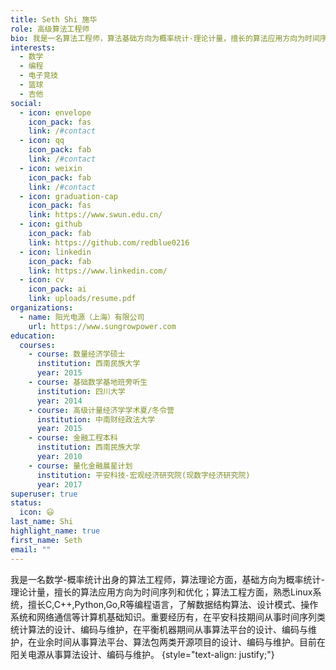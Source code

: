 ```yaml
---
title: Seth Shi 施华
role: 高级算法工程师
bio: 我是一名算法工程师，算法基础方向为概率统计-理论计量，擅长的算法应用方向为时间序列和优化；爱好数学、编程、电子竞技、篮球和吉他。
interests:
  - 数学
  - 编程
  - 电子竞技
  - 篮球
  - 吉他
social:
  - icon: envelope
    icon_pack: fas
    link: /#contact
  - icon: qq
    icon_pack: fab
    link: /#contact
  - icon: weixin
    icon_pack: fab
    link: /#contact    
  - icon: graduation-cap
    icon_pack: fas
    link: https://www.swun.edu.cn/
  - icon: github
    icon_pack: fab
    link: https://github.com/redblue0216
  - icon: linkedin
    icon_pack: fab
    link: https://www.linkedin.com/
  - icon: cv
    icon_pack: ai
    link: uploads/resume.pdf
organizations:
  - name: 阳光电源（上海）有限公司
    url: https://www.sungrowpower.com
education:
  courses:
    - course: 数量经济学硕士
      institution: 西南民族大学
      year: 2015
    - course: 基础数学基地班旁听生
      institution: 四川大学
      year: 2014
    - course: 高级计量经济学学术夏/冬令营
      institution: 中南财经政法大学
      year: 2015
    - course: 金融工程本科
      institution: 西南民族大学
      year: 2010
    - course: 量化金融晨星计划
      institution: 平安科技-宏观经济研究院(现数字经济研究院)
      year: 2017
superuser: true
status:
  icon: 😃
last_name: Shi
highlight_name: true
first_name: Seth
email: ""
---
```


我是一名数学-概率统计出身的算法工程师，算法理论方面，基础方向为概率统计-理论计量，擅长的算法应用方向为时间序列和优化；算法工程方面，熟悉Linux系统，擅长C,C++,Python,Go,R等编程语言，了解数据结构算法、设计模式、操作系统和网络通信等计算机基础知识。重要经历有，在平安科技期间从事时间序列类统计算法的设计、编码与维护，在平衡机器期间从事算法平台的设计、编码与维护，在业余时间从事算法平台、算法包两类开源项目的设计、编码与维护。目前在阳关电源从事算法设计、编码与维护。
{style="text-align: justify;"}
